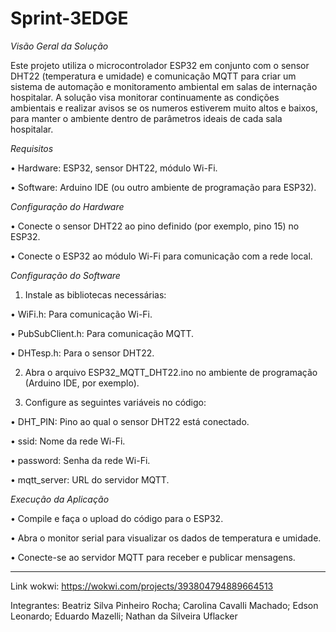 # Sprint-3EDGE

*Visão Geral da Solução*

  Este projeto utiliza o microcontrolador ESP32 em conjunto com o sensor DHT22 (temperatura e umidade) e comunicação MQTT para criar um sistema de automação e monitoramento ambiental em salas de internação hospitalar. A solução visa monitorar continuamente as condições ambientais e realizar avisos se os numeros estiverem muito altos e baixos, para manter o ambiente dentro de parâmetros ideais de cada sala hospitalar.


*Requisitos*

 • Hardware: ESP32, sensor DHT22, módulo Wi-Fi.
 
 • Software: Arduino IDE (ou outro ambiente de programação para ESP32).


*Configuração do Hardware*

 • Conecte o sensor DHT22 ao pino definido (por exemplo, pino 15) no ESP32.
 
 • Conecte o ESP32 ao módulo Wi-Fi para comunicação com a rede local.


*Configuração do Software*

1. Instale as bibliotecas necessárias:
   
 • WiFi.h: Para comunicação Wi-Fi.
 
 • PubSubClient.h: Para comunicação MQTT.
 
 • DHTesp.h: Para o sensor DHT22.
 

2. Abra o arquivo ESP32_MQTT_DHT22.ino no ambiente de programação (Arduino IDE, por exemplo).


3. Configure as seguintes variáveis no código:

 • DHT_PIN: Pino ao qual o sensor DHT22 está conectado.

 • ssid: Nome da rede Wi-Fi.
 
 • password: Senha da rede Wi-Fi.
 
 • mqtt_server: URL do servidor MQTT.


 *Execução da Aplicação*
 
 • Compile e faça o upload do código para o ESP32.
 
 • Abra o monitor serial para visualizar os dados de temperatura e umidade.
 
 • Conecte-se ao servidor MQTT para receber e publicar mensagens.

--------------------------------------------------------------------------------------------------------------------------------------------------------------------------------------

Link wokwi: https://wokwi.com/projects/393804794889664513


Integrantes:
Beatriz Silva Pinheiro Rocha; Carolina Cavalli Machado; Edson Leonardo; Eduardo Mazelli; Nathan da Silveira Uflacker


